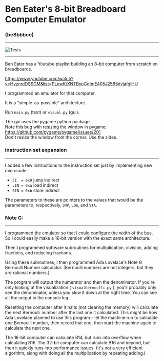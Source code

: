# Ben Eater's 8-bit Breadboard Computer Emulator  
### (be8bbbce)
--------------

![Tests](https://github.com/beauxq/be8bbbce/actions/workflows/tests.yml/badge.svg)

---

Ben Eater has a Youtube playlist building an 8-bit computer from scratch on breadboards.

https://www.youtube.com/watch?v=HyznrdDSSGM&list=PLowKtXNTBypGqImE405J2565dvjafglHU

I programmed an emulator for that computer.

It is a "simple-as-possible" architecture.

Run `main.py` (text) or `visual.py` (gui).

The gui uses the pygame python package.  
Note this bug with resizing the window in pygame: https://github.com/pygame/pygame/issues/201  
Don't resize the window from the corner. Use the sides.


### instruction set expansion
-----------------------------

I added a few instructions to the instruction set just by implementing new microcode.

 - `JI  = 0x9`  jump indirect
 - `LIN = 0xa`  load indirect
 - `SIN = 0xb`  store indirect

The parameters to these are pointers to the values that would be the parameters to, respectively, `JMP`, `LDA`, and `STA`.


### Note G:
-----------

I programmed the emulator so that I could configure the width of the bus.
So I could easily make a 16-bit version with the exact same architecture.

Then I programmed software subroutines for multiplication, division, adding fractions,
and reducing fractions.

Using these subroutines, I then programmed Ada Lovelace's Note G
Bernoulli Number calculator. (Bernoulli numbers are not integers,
but they are rational numbers.)

The program will output the numerator and then the denominator.
If you're only looking at the visualization ( `visualbernoulli.py` ),
you'll probably only see the denominator, unless you slow it
down at the right time.
You can see all the output in the console log.

Resetting the computer after it halts (not clearing the memory) will calculate the
next Bernoulli number after the last one it calculated. This might be how Ada Lovelace
planned to use this program - let the machine run to calculate one Bernoulli
number, then record that one, then start the machine again to calculate the next one.

The 16-bit computer can calculate B14, but runs into overflow when calculating B16.
The 32-bit computer can calculate B16 and beyond, but then it quickly runs into
performance issues. (It's not a very efficient algorithm, along with doing all the
multiplication by repeating adding.)
